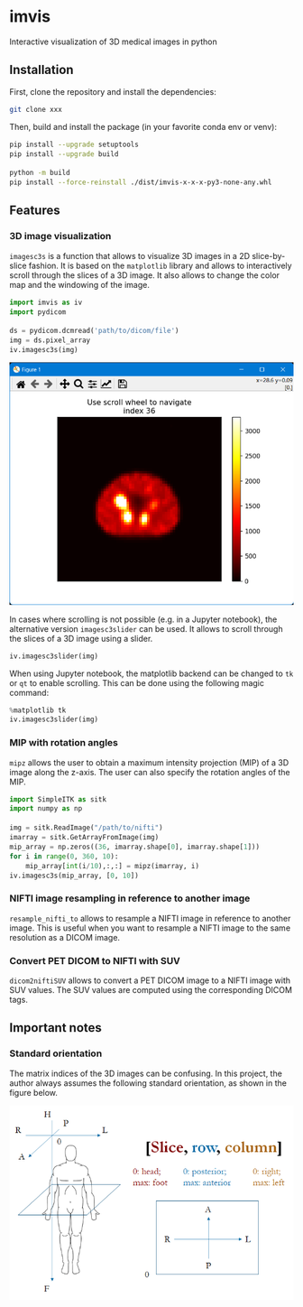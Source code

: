 # imvis

Interactive visualization of 3D medical images in python

## Installation

First, clone the repository and install the dependencies:

```bash
git clone xxx
```

Then, build and install the package (in your favorite conda env or venv):

```bash
pip install --upgrade setuptools
pip install --upgrade build

python -m build
pip install --force-reinstall ./dist/imvis-x-x-x-py3-none-any.whl
```

## Features

### 3D image visualization

`imagesc3s` is a function that allows to visualize 3D images in a 2D slice-by-slice fashion. It is based on the `matplotlib` library and allows to interactively scroll through the slices of a 3D image. It also allows to change the color map and the windowing of the image.

```python
import imvis as iv
import pydicom

ds = pydicom.dcmread('path/to/dicom/file')
img = ds.pixel_array
iv.imagesc3s(img)
```

![imagesc3s: scroll](resources/imagesc3s_window.png)

In cases where scrolling is not possible (e.g. in a Jupyter notebook), the alternative version `imagesc3slider` can be used. It allows to scroll through the slices of a 3D image using a slider.

```python
iv.imagesc3slider(img)
```

When using Jupyter notebook, the matplotlib backend can be changed to `tk` or `qt` to enable scrolling. This can be done using the following magic command:

```python
%matplotlib tk
iv.imagesc3slider(img)
```

### MIP with rotation angles

`mipz` allows the user to obtain a maximum intensity projection (MIP) of a 3D image along the z-axis. The user can also specify the rotation angles of the MIP.

```python
import SimpleITK as sitk
import numpy as np

img = sitk.ReadImage("/path/to/nifti")
imarray = sitk.GetArrayFromImage(img)
mip_array = np.zeros((36, imarray.shape[0], imarray.shape[1]))
for i in range(0, 360, 10):
    mip_array[int(i/10),:,:] = mipz(imarray, i)
iv.imagesc3s(mip_array, [0, 10])
```

### NIFTI image resampling in reference to another image

`resample_nifti_to` allows to resample a NIFTI image in reference to another image. This is useful when you want to resample a NIFTI image to the same resolution as a DICOM image.

### Convert PET DICOM to NIFTI with SUV

`dicom2niftiSUV` allows to convert a PET DICOM image to a NIFTI image with SUV values. The SUV values are computed using the corresponding DICOM tags.

## Important notes

### Standard orientation

The matrix indices of the 3D images can be confusing. In this project, the author always assumes the following standard orientation, as shown in the figure below.

![Standard orientation](resources/orientation.png) 
